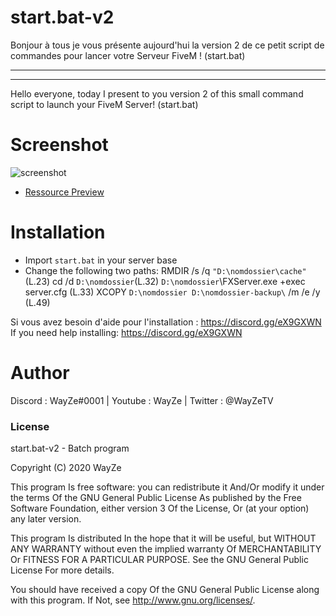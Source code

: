 # start.bat-v2

Bonjour à tous je vous présente aujourd'hui la version 2 de ce petit script de commandes pour lancer votre Serveur FiveM ! (start.bat)

-----------------------------------------------------
-----------------------------------------------------

Hello everyone, today I present to you version 2 of this small command script to launch your FiveM Server! (start.bat)


# Screenshot

![screenshot](https://media.discordapp.net/attachments/726766977049165844/789491499652874250/unknown.png)

- [Ressource Preview](https://streamable.com/g4bfx6) 

# Installation
- Import `start.bat` in your server base
- Change the following two paths:
RMDIR /s /q `"D:\nomdossier\cache"` (L.23)
cd /d `D:\nomdossier`(L.32)
`D:\nomdossier`\FXServer.exe +exec server.cfg (L.33)
XCOPY `D:\nomdossier D:\nomdossier-backup\` /m /e /y (L.49)

Si vous avez besoin d'aide pour l'installation : https://discord.gg/eX9GXWN
If you need help installing: https://discord.gg/eX9GXWN

# Author 
Discord : WayZe#0001 | Youtube : WayZe | Twitter : @WayZeTV

### License
start.bat-v2 - Batch program

Copyright (C) 2020 WayZe

This program Is free software: you can redistribute it And/Or modify it under the terms Of the GNU General Public License As published by the Free Software Foundation, either version 3 Of the License, Or (at your option) any later version.

This program Is distributed In the hope that it will be useful, but WITHOUT ANY WARRANTY without even the implied warranty Of MERCHANTABILITY Or FITNESS FOR A PARTICULAR PURPOSE. See the GNU General Public License For more details.

You should have received a copy Of the GNU General Public License along with this program. If Not, see http://www.gnu.org/licenses/.
